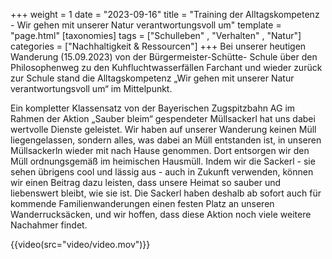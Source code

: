 +++
weight = 1
date = "2023-09-16"
title = "Training der Alltagskompetenz - Wir gehen mit unserer Natur verantwortungsvoll um"
template = "page.html"
[taxonomies]
tags = ["Schulleben" , "Verhalten" , "Natur"]
categories = ["Nachhaltigkeit & Ressourcen"]
+++
Bei unserer heutigen Wanderung (15.09.2023) von der Bürgermeister-Schütte-
Schule über den Philosophenweg zu den Kuhfluchtwasserfällen Farchant und wieder
zurück zur Schule stand die Alltagskompetenz „Wir gehen mit unserer Natur
verantwortungsvoll um“ im Mittelpunkt.

<!-- more -->

Ein kompletter Klassensatz von der Bayerischen Zugspitzbahn AG im Rahmen der
Aktion „Sauber bleim“ gespendeter Müllsackerl hat uns dabei wertvolle Dienste
geleistet. Wir haben auf unserer Wanderung keinen Müll liegengelassen, sondern
alles, was dabei an Müll entstanden ist, in unseren Müllsackerln wieder mit nach
Hause genommen. Dort entsorgen wir den Müll ordnungsgemäß im heimischen
Hausmüll. Indem wir die Sackerl - sie sehen übrigens cool und lässig aus - auch in Zukunft verwenden, können wir einen Beitrag dazu leisten, dass unsere Heimat so sauber und liebenswert bleibt, wie sie ist.
Die Sackerl haben deshalb ab sofort auch für kommende Familienwanderungen
einen festen Platz an unseren Wanderrucksäcken, und wir hoffen, dass diese Aktion noch viele weitere Nachahmer findet.

{{video(src="video/video.mov")}}

